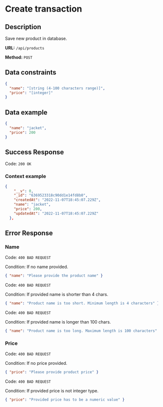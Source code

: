 # Create transaction

## Description

Save new product in database.

<b>URL:</b> `/api/products`

<b>Method:</b> `POST`

## Data constraints

```json
{
  "name": "[string (4-100 characters range)]",
  "price": "[integer]"
}
```

## Data example

```json
{
  "name": "jacket",
  "price": 200
}
```

## Success Response

Code: `200 OK`

### Context example

```json
{
    "__v": 0,
    "_id": "6369523318c90dd1e14fd8b0",
    "createdAt": "2022-11-07T18:45:07.229Z",
    "name": "jacket",
    "price": 200,
    "updatedAt": "2022-11-07T18:45:07.229Z"
  },
```

## Error Response

### Name

Code: `400 BAD REQUEST`

Condition: If no name provided.

```json
{ "name": "Please provide the product name" }
```

Code: `400 BAD REQUEST`

Condition: If provided name is shorter than 4 chars.

```json
{ "name": "Product name is too short. Minimum length is 4 characters" }
```

Code: `400 BAD REQUEST`

Condition: If provided name is longer than 100 chars.

```json
{ "name": "Product name is too long. Maximum length is 100 characters" }
```

### Price

Code: `400 BAD REQUEST`

Condition: If no price provided.

```json
{ "price": "Please provide product price" }
```

Code: `400 BAD REQUEST`

Condition: If provided price is not integer type.

```json
{ "price": "Provided price has to be a numeric value" }
```
